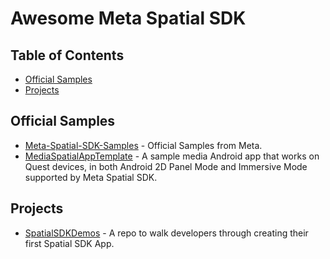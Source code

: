 # Awesome Meta Spatial SDK

## Table of Contents

- [Official Samples](#official-samples)
- [Projects](#projects)

## Official Samples

- [Meta-Spatial-SDK-Samples](https://github.com/meta-quest/Meta-Spatial-SDK-Samples) - Official Samples from Meta.
- [MediaSpatialAppTemplate](https://github.com/fbsamples/MediaSpatialAppTemplate) - A sample media Android app that works on Quest devices, in both Android 2D Panel Mode and Immersive Mode supported by Meta Spatial SDK.

## Projects

- [SpatialSDKDemos](https://github.com/dilmerv/SpatialSDKDemos) - A repo to walk developers through creating their first Spatial SDK App.


